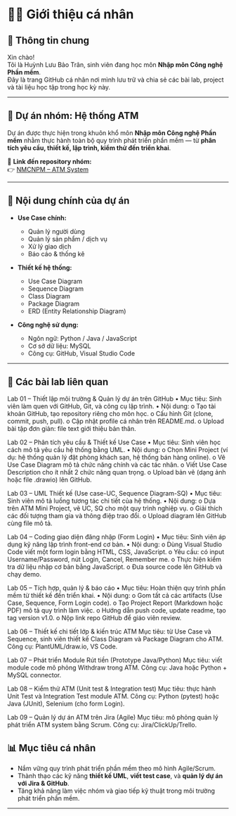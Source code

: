 # 👨‍💻 Giới thiệu cá nhân 

## 🌟 Thông tin chung
Xin chào!  
Tôi là Huỳnh Lưu Bảo Trân, sinh viên đang học môn **Nhập môn Công nghệ Phần mềm**.  
Đây là trang GitHub cá nhân nơi mình lưu trữ và chia sẻ các bài lab, project và tài liệu học tập trong học kỳ này.

---

## 🚀 Dự án nhóm: Hệ thống ATM

Dự án được thực hiện trong khuôn khổ môn **Nhập môn Công nghệ Phần mềm** nhằm thực hành toàn bộ quy trình phát triển phần mềm — từ **phân tích yêu cầu, thiết kế, lập trình, kiểm thử đến triển khai**.

🔗 **Link đến repository nhóm:**  
👉 [NMCNPM – ATM System](https://github.com/n23dcpt006-nbin/NMCNPM-ATM)

---

## 🧩 Nội dung chính của dự án
- **Use Case chính:**
  - Quản lý người dùng  
  - Quản lý sản phẩm / dịch vụ  
  - Xử lý giao dịch  
  - Báo cáo & thống kê  

- **Thiết kế hệ thống:**
  - Use Case Diagram  
  - Sequence Diagram  
  - Class Diagram  
  - Package Diagram  
  - ERD (Entity Relationship Diagram)

- **Công nghệ sử dụng:**
  - Ngôn ngữ: Python / Java / JavaScript  
  - Cơ sở dữ liệu: MySQL  
  - Công cụ: GitHub, Visual Studio Code  

---

## 🧪 Các bài lab liên quan
Lab 01 – Thiết lập môi trường & Quản lý dự án trên GitHub • Mục tiêu: Sinh viên làm quen với GitHub, Git, và công cụ lập trình. • Nội dung: o Tạo tài khoản GitHub, tạo repository riêng cho môn học. o Cấu hình Git (clone, commit, push, pull). o Cập nhật profile cá nhân trên README.md. o Upload bài tập đơn giản: file text giới thiệu bản thân.

Lab 02 – Phân tích yêu cầu & Thiết kế Use Case • Mục tiêu: Sinh viên học cách mô tả yêu cầu hệ thống bằng UML. • Nội dung: o Chọn Mini Project (ví dụ: hệ thống quản lý đặt phòng khách sạn, hệ thống bán hàng online). o Vẽ Use Case Diagram mô tả chức năng chính và các tác nhân. o Viết Use Case Description cho ít nhất 2 chức năng quan trọng. o Upload bản vẽ (dạng ảnh hoặc file .drawio) lên GitHub.

Lab 03 – UML Thiết kế (Use case-UC, Sequence Diagram-SQ) • Mục tiêu: Sinh viên mô tả luồng tương tác chi tiết của hệ thống. • Nội dung: o Dựa trên ATM Mini Project, vẽ UC, SQ cho một quy trình nghiệp vụ. o Giải thích các đối tượng tham gia và thông điệp trao đổi. o Upload diagram lên GitHub cùng file mô tả.

Lab 04 – Coding giao diện đăng nhập (Form Login) • Mục tiêu: Sinh viên áp dụng kỹ năng lập trình front-end cơ bản. • Nội dung: o Dùng Visual Studio Code viết một form login bằng HTML, CSS, JavaScript. o Yêu cầu: có input Username/Password, nút Login, Cancel, Remember me. o Thực hiện kiểm tra dữ liệu nhập cơ bản bằng JavaScript. o Đưa source code lên GitHub và chạy demo.

Lab 05 – Tích hợp, quản lý & báo cáo • Mục tiêu: Hoàn thiện quy trình phần mềm từ thiết kế đến triển khai. • Nội dung: o Gom tất cả các artifacts (Use Case, Sequence, Form Login code). o Tạo Project Report (Markdown hoặc PDF) mô tả quy trình làm việc. o Hướng dẫn push code, update readme, tạo tag version v1.0. o Nộp link repo GitHub để giáo viên review. 

Lab 06 – Thiết kế chi tiết lớp & kiến trúc ATM Mục tiêu: từ Use Case và Sequence, sinh viên thiết kế Class Diagram và Package Diagram cho ATM. Công cụ: PlantUML/draw.io, VS Code. 

Lab 07 – Phát triển Module Rút tiền (Prototype Java/Python) Mục tiêu: viết module code mô phỏng Withdraw trong ATM. Công cụ: Java hoặc Python + MySQL connector. 

Lab 08 – Kiểm thử ATM (Unit test & Integration test) Mục tiêu: thực hành Unit Test và Integration Test module ATM. Công cụ: Python (pytest) hoặc Java (JUnit), Selenium (cho form Login).

Lab 09 – Quản lý dự án ATM trên Jira (Agile) Mục tiêu: mô phỏng quản lý phát triển ATM system bằng Scrum. Công cụ: Jira/ClickUp/Trello. 

## 📊 Mục tiêu cá nhân
- Nắm vững quy trình phát triển phần mềm theo mô hình Agile/Scrum.  
- Thành thạo các kỹ năng **thiết kế UML**, **viết test case**, và **quản lý dự án với Jira & GitHub**.  
- Tăng khả năng làm việc nhóm và giao tiếp kỹ thuật trong môi trường phát triển phần mềm.

---
